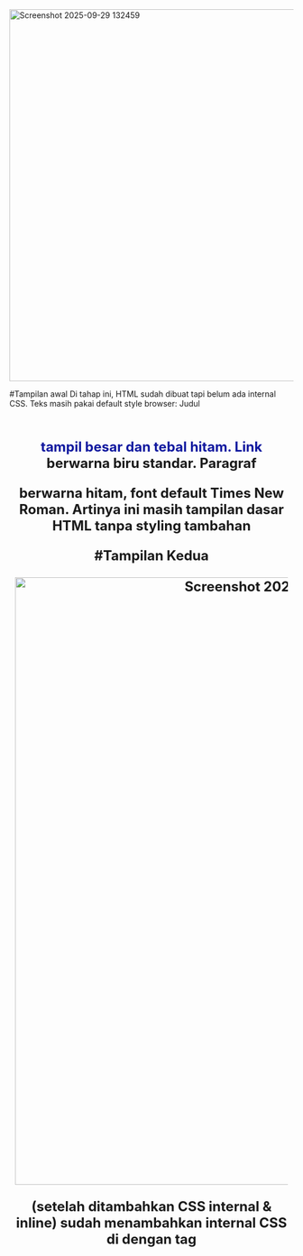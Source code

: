 <img width="937" height="660" alt="Screenshot 2025-09-29 132459" src="https://github.com/user-attachments/assets/55af0005-9df8-4285-bcbd-b1b6dd7a8f60" />



#Tampilan awal
Di tahap ini, HTML sudah dibuat tapi belum ada internal CSS.
Teks masih pakai default style browser:
Judul <h1> tampil besar dan tebal hitam.
Link <a> berwarna biru standar.
Paragraf <p> berwarna hitam, font default Times New Roman.
Artinya ini masih tampilan dasar HTML tanpa styling tambahan




#Tampilan Kedua




<img width="958" height="1078" alt="Screenshot 2025-09-29 141522" src="https://github.com/user-attachments/assets/5d65b431-083f-431f-aeb3-fd8cee7d9b12" />




(setelah ditambahkan CSS internal & inline)
sudah menambahkan internal CSS di <head> dengan tag <style>.
Contohnya:
body {
  font-family: 'Open Sans', sans-serif;
}
h1 {
  font-size: 24px;
  color: #0F189F;
  text-align: center;
  padding: 20px 10px;
}
h1 i {
  color: #6d6a6b;
}


Perubahan yang terlihat:
<h1> (judul) jadi biru tua dan rata tengah.
<i> di dalam <h1> (kata Inline CSS) berubah warna abu-abu.
Font keseluruhan berubah dari Times New Roman ke sans-serif.
<p> sudah diberi inline CSS → style="text-align: center; color: #ccd8e4;" sehingga teks paragraf jadi rata tengah dengan warna abu-abu kebiruan.


Gambar 3

<img width="950" height="1071" alt="Screenshot 2025-09-29 142021" src="https://github.com/user-attachments/assets/f0bc0293-36fa-4ce9-a7ff-b6561ef2cefe" />


Sebelum Styling (HTML Dasar)
Tampilan halaman web yang masih sangat sederhana dengan karakteristik:
Judul "CSS Internal dan Inline CSS" di bagian atas
Navigasi hijau dengan 3 tombol: "CSS Dasar", "CSS Eksternal", "HTML Dasar"
Teks "Hello World" berwarna biru tua/navy
Paragraf penjelasan dengan warna abu-abu terang (hampir tidak terlihat)
Link "Informasi selengkapnya" berwarna biru standar
Background putih polos
Layout minimal tanpa styling khusus


Gambar 4

<img width="963" height="1078" alt="Screenshot 2025-09-29 142105" src="https://github.com/user-attachments/assets/4d293257-574e-4ab7-818d-502db293d64b" />



Setelah Styling (Dengan CSS)
Tampilan halaman web yang sudah diberi styling CSS dengan perubahan:
Perubahan Visual:
Background biru tosca/teal menutupi sebagian besar halaman
Teks "Hello World" sekarang berwarna putih dan lebih kontras
Paragraf sekarang berwarna putih dan mudah dibaca dengan latar biru
Button "Informasi selengkapnya" berubah menjadi:
Background merah
Teks putih
Bentuk kotak dengan padding yang jelas

#Teknik CSS yang Digunakan:
Kemungkinan besar menggunakan kombinasi:
CSS Internal (di dalam tag <style> di HTML) untuk styling umum
Inline CSS (langsung di tag HTML) untuk styling spesifik
Perubahan warna background, font color, padding, dan styling button


